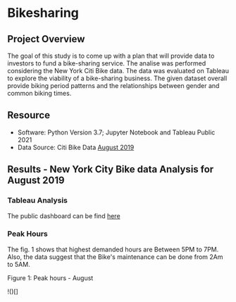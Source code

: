 # Bikesharing

## Project Overview 

The goal of this study is to come up with a plan that will provide data to investors to fund a bike-sharing service. The analise was performed considering the New York Citi Bike data. The data was evaluated on Tableau to explore the viability of a bike-sharing business. The given dataset overall  provide biking period patterns and the relationships between gender and common biking times. 

## Resource

- Software: Python Version 3.7; Jupyter Notebook and Tableau Public 2021
- Data Source: Citi Bike Data [August 2019](https://s3.amazonaws.com/tripdata/201908-citibike-tripdata.csv.zip)

## Results - New York City Bike data Analysis for August 2019

### Tableau Analysis

The public dashboard can be find [here](https://public.tableau.com/profile/maria.leon2057#!/vizhome/Book3_16175434729830/Story1?publish=yes)

### Peak Hours

The fig. 1 shows that highest demanded hours are Between 5PM to 7PM. Also, the data suggest that the Bike's maintenance can be done from 2Am to 5AM.

Figure 1: Peak hours - August

!()[]

